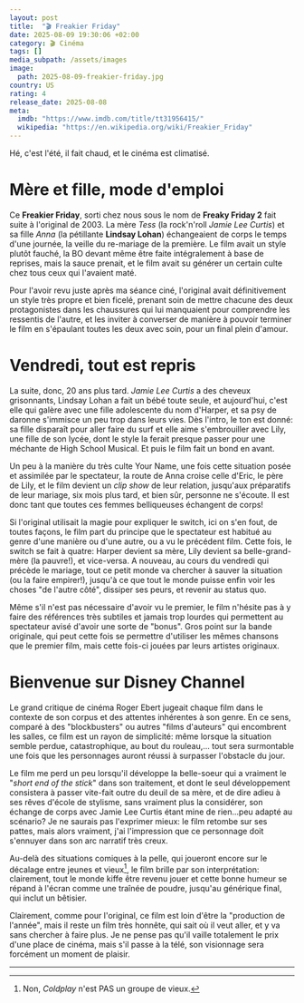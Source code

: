 ```yaml
---
layout: post
title:  "🎬 Freakier Friday"
date: 2025-08-09 19:30:06 +02:00
category: 🎬 Cinéma
tags: []
media_subpath: /assets/images
image:
  path: 2025-08-09-freakier-friday.jpg
country: US
rating: 4
release_date: 2025-08-08
meta:
  imdb: "https://www.imdb.com/title/tt31956415/"
  wikipedia: "https://en.wikipedia.org/wiki/Freakier_Friday"
---
```


Hé, c'est l'été, il fait chaud, et le cinéma est climatisé.

# Mère et fille, mode d'emploi

Ce **Freakier Friday**, sorti chez nous sous le nom de **Freaky Friday 2** fait suite à <wiki page="Freaky Friday : Dans la peau de ma mère">l'original de 2003</wiki>. La mère _Tess_ (la rock'n'roll _Jamie Lee Curtis_) et sa fille _Anna_ (la pétillante **Lindsay Lohan**) échangeaient de corps le temps d'une journée, la veille du re-mariage de la première. Le film avait un style plutôt fauché, la BO devant même être faite intégralement à base de reprises, mais la sauce prenait, et le film avait su générer un certain culte chez tous ceux qui l'avaient maté.

Pour l'avoir revu juste après ma séance ciné, l'original avait définitivement un style très propre et bien ficelé, prenant soin de mettre chacune des deux protagonistes dans les chaussures qui lui manquaient pour comprendre les ressentis de l'autre, et les inviter à converser de manière à pouvoir terminer le film en s'épaulant toutes les deux avec soin, pour un final plein d'amour.

# Vendredi, tout est repris

La suite, donc, 20 ans plus tard. _Jamie Lee Curtis_ a des cheveux grisonnants, Lindsay Lohan <yt video="zuNmzTLwjcc">a fait un bébé toute seule</yt>, et aujourd'hui, c'est elle qui galère avec une fille adolescente du nom d'Harper, et sa psy de daronne s'immisce un peu trop dans leurs vies. Dès l'intro, le ton est donné: sa fille disparaît pour aller faire du surf et elle aime s'embrouiller avec Lily, une fille de son lycée, dont le style la ferait presque passer pour une méchante de <wiki page="High School Musical : Premiers pas sur scène">High School Musical</wiki>. Et puis le film fait un bond en avant.

Un peu à la manière du très culte <wiki page="Your Name.">Your Name</wiki>, une fois cette situation posée et assimilée par le spectateur, la route de Anna croise celle d'Eric, le père de Lily, et le film devient un _clip show_ de leur relation, jusqu'aux préparatifs de leur mariage, six mois plus tard, et bien sûr, personne ne s'écoute. Il est donc tant que toutes ces femmes belliqueuses échangent de corps!

Si l'original utilisait la magie pour expliquer le switch, ici on s'en fout, de toutes façons, le film part du principe que le spectateur est habitué au genre d'une manière ou d'une autre, ou a vu le précédent film. Cette fois, le switch se fait à quatre: Harper devient sa mère, Lily devient sa belle-grand-mère (la pauvre!), et vice-versa. A nouveau, au cours du vendredi qui précède le mariage, tout ce petit monde va chercher à sauver la situation (ou la faire empirer!), jusqu'à ce que tout le monde puisse enfin voir les choses "de l'autre côté", dissiper ses peurs, et revenir au status quo.

Même s'il n'est pas nécessaire d'avoir vu le premier, le film n'hésite pas à y faire des références très subtiles et jamais trop lourdes qui permettent au spectateur avisé d'avoir une sorte de "bonus". Gros point sur la bande originale, qui peut cette fois se permettre d'utiliser les mêmes chansons que le premier film, mais cette fois-ci jouées par leurs artistes originaux.

# Bienvenue sur Disney Channel

Le grand critique de cinéma <wiki lang="en" section="Critical style">Roger Ebert</wiki> jugeait chaque film dans le contexte de son corpus et des attentes inhérentes à son genre. En ce sens, comparé à des "blockbusters" ou autres "films d'auteurs" qui encombrent les salles, ce film est un rayon de simplicité: même lorsque la situation semble perdue, catastrophique, au bout du rouleau,... tout sera surmontable une fois que les personnages auront réussi à surpasser l'obstacle du jour.

Le film me perd un peu lorsqu'il développe la belle-soeur qui a vraiment le "_short end of the stick_" dans son traitement, et dont le seul développement consistera à passer vite-fait outre du deuil de sa mère, et de dire adieu à ses rêves d'école de stylisme, sans vraiment plus la considérer, son échange de corps avec Jamie Lee Curtis étant mine de rien...peu adapté au scénario? Je ne saurais pas l'exprimer mieux: le film retombe sur ses pattes, mais alors vraiment, j'ai l'impression que ce personnage doit s'ennuyer dans son arc narratif très creux.

Au-delà des situations comiques à la pelle, qui joueront encore sur le décalage entre jeunes et vieux[^1], le film brille par son interprétation: clairement, tout le monde kiffe être revenu jouer et cette bonne humeur se répand à l'écran comme une traînée de poudre, jusqu'au générique final, qui inclut un bêtisier.

Clairement, comme pour l'original, ce film est loin d'être la "production de l'année", mais il reste un film très honnête, qui sait où il veut aller, et y va sans chercher à faire plus. Je ne pense pas qu'il vaille totalement le prix d'une place de cinéma, mais s'il passe à la télé, son visionnage sera forcément un moment de plaisir.

***
[^1]: Non, _Coldplay_ n'est PAS un groupe de vieux.